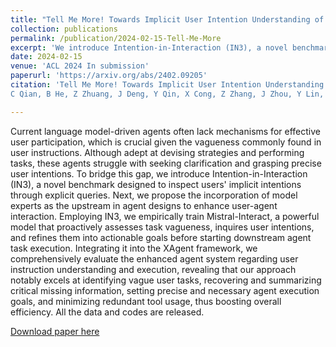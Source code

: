 ```yaml
---
title: "Tell Me More! Towards Implicit User Intention Understanding of Language Model Driven Agents"
collection: publications
permalink: /publication/2024-02-15-Tell-Me-More
excerpt: 'We introduce Intention-in-Interaction (IN3), a novel benchmark designed to inspect users' implicit intentions through explicit queries. Employing IN3, we empirically train Mistral-Interact, a powerful model that proactively assesses task vagueness, inquires user intentions, and refines them into actionable goals before starting downstream agent task execution.'
date: 2024-02-15
venue: 'ACL 2024 In submission'
paperurl: 'https://arxiv.org/abs/2402.09205'
citation: 'Tell Me More! Towards Implicit User Intention Understanding of Language Model Driven Agents
C Qian, B He, Z Zhuang, J Deng, Y Qin, X Cong, Z Zhang, J Zhou, Y Lin, Z Liu, M Sun… - arXiv preprint arXiv:2402.09205, 2024'

---
```


Current language model-driven agents often lack mechanisms for effective user participation, which is crucial given the vagueness commonly found in user instructions. Although adept at devising strategies and performing tasks, these agents struggle with seeking clarification and grasping precise user intentions. To bridge this gap, we introduce Intention-in-Interaction (IN3), a novel benchmark designed to inspect users' implicit intentions through explicit queries. Next, we propose the incorporation of model experts as the upstream in agent designs to enhance user-agent interaction. Employing IN3, we empirically train Mistral-Interact, a powerful model that proactively assesses task vagueness, inquires user intentions, and refines them into actionable goals before starting downstream agent task execution. Integrating it into the XAgent framework, we comprehensively evaluate the enhanced agent system regarding user instruction understanding and execution, revealing that our approach notably excels at identifying vague user tasks, recovering and summarizing critical missing information, setting precise and necessary agent execution goals, and minimizing redundant tool usage, thus boosting overall efficiency. All the data and codes are released.

[Download paper here](https://arxiv.org/abs/2402.09205)

